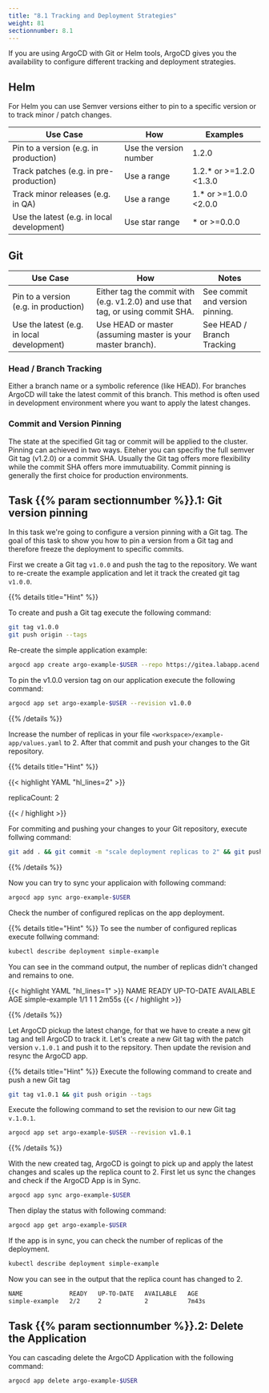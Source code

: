 ```yaml
---
title: "8.1 Tracking and Deployment Strategies"
weight: 81
sectionnumber: 8.1
---
```


If you are using ArgoCD with Git or Helm tools, ArgoCD gives you the availability to configure different tracking and deployment strategies.


## Helm

For Helm you can use Semver versions either to pin to a specific version or to track minor / patch changes.

| Use Case                                   | How                    | Examples                |
|--------------------------------------------|------------------------|-------------------------|
| Pin to a version (e.g. in production)      | Use the version number | 1.2.0                   |
| Track patches (e.g. in pre-production)     | Use a range            | 1.2.* or >=1.2.0 <1.3.0 |
| Track minor releases (e.g. in QA)          | Use a range            | 1.* or >=1.0.0 <2.0.0   |
| Use the latest (e.g. in local development) | Use star range         | * or >=0.0.0            |


## Git


| Use Case                                   | How                                                                                     | Notes                      |
|--------------------------------------------|-----------------------------------------------------------------------------------------|----------------------------|
| Pin to a version (e.g. in production)      | Either tag the commit with (e.g. v1.2.0) and use that tag, or using commit SHA. | See commit and version pinning.        |
| Use the latest (e.g. in local development) | Use HEAD or master (assuming master is your master branch).                             | See HEAD / Branch Tracking |


### Head / Branch Tracking

Either a branch name or a symbolic reference (like HEAD). For branches ArgoCD will take the latest commit of this branch.
This method is often used in development environment where you want to apply the latest changes.


### Commit and Version Pinning

The state at the specified Git tag or commit will be applied to the cluster. Pinning can achieved in two ways. Eiteher you can specifiy the full semver Git tag (v1.2.0) or a commit SHA. Usually the Git tag offers more flexibility while the commit SHA offers more immutuability. Commit pinning is generally the first choice for production environments.


## Task {{% param sectionnumber %}}.1: Git version pinning

In this task we're going to configure a version pinning with a Git tag. The goal of this task to show you how to pin a version from a Git tag and therefore freeze the deployment to specific commits.

First we create a Git tag `v1.0.0` and push the tag to the repository. We want to re-create the example application and let it track the created git tag `v1.0.0`.

{{% details title="Hint" %}}

To create and push a Git tag execute the following command:
```bash
git tag v1.0.0
git push origin --tags
```


Re-create the simple application example:
```bash
argocd app create argo-example-$USER --repo https://gitea.labapp.acend.ch/$USER/argocd-training-examples.git --path 'example-app' --dest-server https://kubernetes.default.svc --dest-namespace $USER
```

To pin the v1.0.0 version tag on our application execute the following command:

```bash
argocd app set argo-example-$USER --revision v1.0.0
```
{{% /details %}}


Increase the number of replicas in your file `<workspace>/example-app/values.yaml` to 2.
After that commit and push your changes to the Git repository.

{{% details title="Hint" %}}

{{< highlight YAML "hl_lines=2" >}}

replicaCount: 2

{{< / highlight >}}

For commiting and pushing your changes to your Git repository, execute follwing command:

```bash
git add . && git commit -m "scale deployment replicas to 2" && git push origin
```

{{% /details %}}

Now you can try to sync your applicaion with following command:

```bash
argocd app sync argo-example-$USER
```

Check the number of configured replicas on the app deployment.

{{% details title="Hint" %}}
To see the number of configured replicas execute follwing command:

```bash
kubectl describe deployment simple-example
```

You can see in the command output, the number of replicas didn't changed and remains to one.

{{< highlight YAML "hl_lines=1" >}}
NAME             READY   UP-TO-DATE   AVAILABLE   AGE
simple-example   1/1     1            1           2m55s
{{< / highlight >}}


{{% /details %}}

Let ArgoCD pickup the latest change, for that we have to create a new git tag and tell ArgoCD to track it.
Let's create a new Git tag with the patch version `v.1.0.1` and push it to the repsitory. Then update the revision and resync the ArgoCD app.

{{% details title="Hint" %}}
Execute the following command to create and push a new Git tag

```bash
git tag v1.0.1 && git push origin --tags
```

Execute the following command to set the revision to our new Git tag `v.1.0.1`.

```bash
argocd app set argo-example-$USER --revision v1.0.1
```

{{% /details %}}

With the new created tag, ArgoCD is goingt to pick up and apply the latest changes and scales up the replica count to 2.
First let us sync the changes and check if the ArgoCD App is in Sync.

```bash
argocd app sync argo-example-$USER
```

Then diplay the status with following command:

```bash
argocd app get argo-example-$USER
```

If the app is in sync, you can check the number of replicas of the deployment.


```bash
kubectl describe deployment simple-example
```

Now you can see in the output that the replica count has changed to 2.

```bash
NAME             READY   UP-TO-DATE   AVAILABLE   AGE
simple-example   2/2     2            2           7m43s
```


## Task {{% param sectionnumber %}}.2: Delete the Application


You can cascading delete the ArgoCD Application with the following command:

```bash
argocd app delete argo-example-$USER
```
